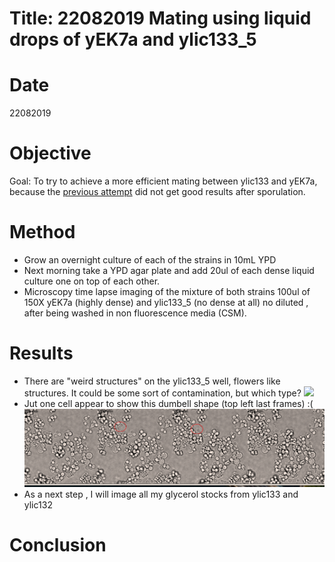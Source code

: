 
# Title: 22082019 Mating using liquid drops of yEK7a and ylic133_5

# Date
22082019

# Objective
Goal: To try to achieve a more efficient mating between ylic133 and yEK7a, because the [previous attempt](./2019-08-07-Exp-crossing-yEK7a-and-ylic133_1.md) did not get good results after sporulation.

# Method
- Grow an overnight culture of each of the strains in 10mL YPD
- Next morning take a YPD agar plate and add 20ul of each dense liquid culture one on top of each other.
- Microscopy time lapse imaging of the mixture of both strains 100ul of 150X yEK7a (highly dense) and ylic133_5 (no dense at all) no diluted , after being washed in non fluorescence media (CSM).

# Results
- There are "weird structures" on the ylic133_5 well, flowers like structures.  It could be some sort of contamination, but which type?
![](../images/spining-mating-ylic133-yek7a-22082019.png)
- Jut one cell appear to show this dumbell shape (top left last frames) :(
![](../images/spining-mating-ylic133-yek7a-frame002-22082019.png)
- As a next step , I will image all my glycerol stocks from ylic133 and ylic132
# Conclusion
